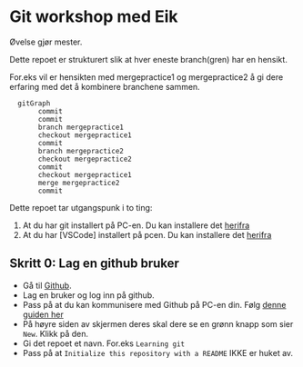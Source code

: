 # Git workshop med Eik

Øvelse gjør mester.

Dette repoet er strukturert slik at hver eneste branch(gren) har en hensikt.

For.eks vil er hensikten med mergepractice1 og mergepractice2 å gi dere erfaring med det å kombinere branchene sammen.
```mermaid
  gitGraph
       commit
       commit
       branch mergepractice1
       checkout mergepractice1
       commit
       branch mergepractice2
       checkout mergepractice2
       commit
       checkout mergepractice1
       merge mergepractice2
       commit
```
Dette repoet tar utgangspunk i to ting:
1. At du har git installert på PC-en. Du kan installere det [herifra](https://git-scm.com)
2. At du har [VSCode] installert på pcen. Du kan installere det [herifra](https://code.visualstudio.com)


## Skritt 0: Lag en github bruker
* Gå til [Github](https://github.com).
* Lag en bruker og log inn på github.
* Pass på at du kan kommunisere med Github på PC-en din. Følg [denne guiden her](https://docs.github.com/en/authentication/connecting-to-github-with-ssh)
* På høyre siden av skjermen deres skal dere se en grønn knapp som sier `New`. Klikk på den.
* Gi det repoet et navn. For.eks `Learning git`
* Pass på at `Initialize this repository with a README` IKKE er huket av.


